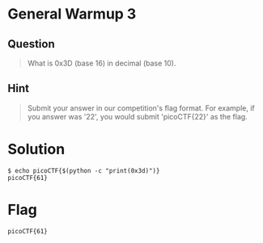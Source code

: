 # General Warmup 3
## Question
>What is 0x3D (base 16) in decimal (base 10). 

## Hint
>Submit your answer in our competition's flag format. For example, if you answer was '22', you would submit 'picoCTF{22}' as the flag.

# Solution
~~~~
$ echo picoCTF{$(python -c "print(0x3d)")}
picoCTF{61}
~~~~

# Flag
`picoCTF{61}`
